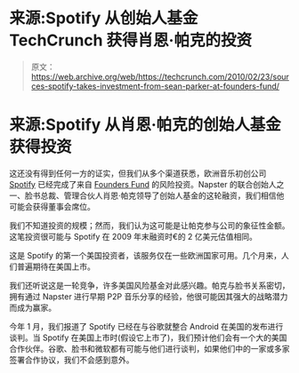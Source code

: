 # 来源:Spotify 从创始人基金 TechCrunch 获得肖恩·帕克的投资

> 原文：<https://web.archive.org/web/https://techcrunch.com/2010/02/23/sources-spotify-takes-investment-from-sean-parker-at-founders-fund/>

# 来源:Spotify 从肖恩·帕克的创始人基金获得投资

这还没有得到任何一方的证实，但我们从多个渠道获悉，欧洲音乐初创公司 [Spotify](https://web.archive.org/web/20230214044700/http://www.spotify.com/) 已经完成了来自 [Founders Fund](https://web.archive.org/web/20230214044700/http://www.crunchbase.com/financial-organization/founders-fund) 的风险投资。Napster 的联合创始人之一、脸书总裁、管理合伙人肖恩·帕克领导了创始人基金的这轮融资，我们相信他可能会获得董事会席位。

我们不知道投资的规模；然而，我们认为这可能是让帕克参与公司的象征性金额。这笔投资很可能与 Spotify 在 2009 年末融资时€的 2 亿美元估值相同。

这是 Spotify 的第一个美国投资者，该服务仅在一些欧洲国家可用。几个月来，人们普遍期待在美国上市。

我们还听说这是一轮竞争，许多美国风险基金对此感兴趣。帕克与脸书关系密切，拥有通过 Napster 进行早期 P2P 音乐分享的经验，他很可能因其强大的战略潜力而成为赢家。

今年 1 月，我们报道了 Spotify 已经在与谷歌就整合 Android 在美国的发布进行谈判。当 Spotify 在美国上市时(假设它上市了)，我们预计他们会有一个大的美国合作伙伴。谷歌、脸书和微软都有可能与他们进行谈判，如果他们中的一家或多家签署合作协议，我们不会感到意外。
